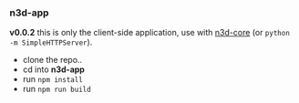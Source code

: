 ### n3d-app

**v0.0.2**
this is only the client-side application, use with [n3d-core](https://github.com/joates/n3d-core) (or `python -m SimpleHTTPServer`).

* clone the repo..
* cd into __n3d-app__
* run `npm install`
* run `npm run build`
